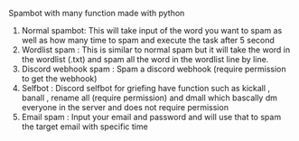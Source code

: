 Spambot with many function made with python

1. Normal spambot: This will take input of the word you want to spam as well as how many time to spam and execute the task after 5 second
2. Wordlist spam : This is similar to normal spam but it will take the word in the wordlist (.txt) and spam all the word in the wordlist line by line.
3. Discord webhook spam : Spam a discord webhook (require permission to get the webhook)
4. Selfbot : Discord selfbot for griefing have function such as kickall , banall , rename all (require permission) and dmall which bascally dm everyone in the server and does not require permission
5. Email spam : Input your email and password and will use that to spam the target email with specific time

